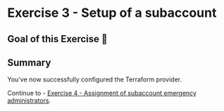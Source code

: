 # Exercise 3 - Setup of a subaccount

## Goal of this Exercise 🎯


## Summary

You've now successfully configured the Terraform provider.  

Continue to - [Exercise 4 - Assignment of subaccount emergency administrators](exercises/EXERCISE4.md).
